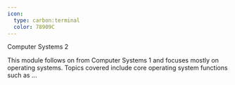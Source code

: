 ```yaml
---
icon:
  type: carbon:terminal
  color: 78909C
---
```

Computer Systems 2

This module follows on from Computer Systems 1 and focuses mostly on operating systems. Topics covered include core operating system functions such as ... 
